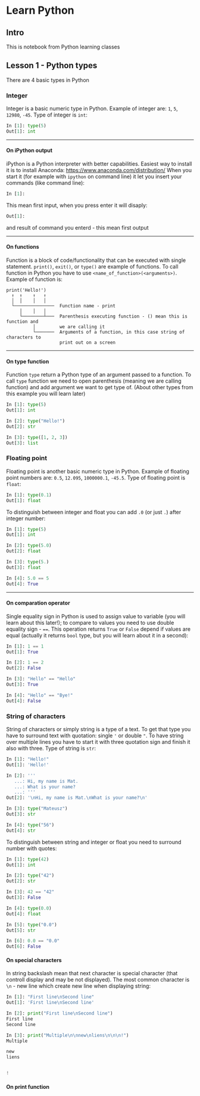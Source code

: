 # Learn Python

## Intro
This is notebook from Python learning classes

## Lesson 1 - Python types

There are 4 basic types in Python
### Integer

Integer is a basic numeric type in Python. Example of integer are: `1`, `5`, `12980`, `-45`.
Type of integer is `int`:
```python
In [1]: type(5)
Out[1]: int
```
---

#### On iPython output
iPython is a Python interpreter with better capabilities. Easiest way to install it is to install Anaconda: https://www.anaconda.com/distribution/
When you start it (for example with `ipython` on command line) it let you insert your commands (like command line):
```python
In [1]: 
```
This mean first input, when you press enter it will disaply:
```python
Out[1]:
```
and result of command you enterd - this mean first output

---
#### On functions
Function is a block of code/functionality that can be executed with single statement. `print()`, `exit()`, or `type()` are example of functions. 
To call function in Python you have to use `<name_of_function>(<arguments>)`. Example of function is:
```
print('Hello!')
  ↑  ↑    ↑   ↑
  │  │    │   │
  └───────────────  Function name - print
     │    │   │
     └────────┴───  Parenthesis executing function - () mean this is function and
          │         we are calling it
          └───────  Arguments of a function, in this case string of characters to
                    print out on a screen

```

---
#### On type function
Function `type` return a Python type of an argument passed to a function.
To call `type` function we need to open parenthesis (meaning we are calling function) and add argument we want to get type of.
(About other types from this example you will learn later)
```python
In [1]: type(5)
Out[1]: int

In [2]: type("Hello!")
Out[2]: str

In [3]: type([1, 2, 3])
Out[3]: list
```

### Floating point

Floating point is another basic numeric type in Python. Example of floating point numbers are: `0.5`, `12.095`, `1000000.1`, `-45.5`.
Type of floating point is `float`:
```python
In [1]: type(0.1)
Out[1]: float
```
To distinguish between integer and float you can add `.0` (or just `.`) after integer number:
```python
In [1]: type(5)
Out[1]: int

In [2]: type(5.0)
Out[2]: float

In [3]: type(5.)
Out[3]: float

In [4]: 5.0 == 5
Out[4]: True
```

---
#### On comparation operator
Single equality sign in Python is used to assign value to variable (you will learn about this later!); to compare to values you need to use double equality sign - `==`. This operation returns `True` or `False` depend if values are equal (actually it returns `bool` type, but you will learn about it in a second):
```python
In [1]: 1 == 1
Out[1]: True

In [2]: 1 == 2
Out[2]: False

In [3]: "Hello" == "Hello"
Out[3]: True

In [4]: "Hello" == "Bye!"
Out[4]: False

```

### String of characters
String of characters or simply string is a type of a text. To get that type you have to surround text with quotation: single `'` or double `"`. To have string over multiple lines you have to start it with three quotation sign and finish it also with three. Type of string is `str`:

```python
In [1]: "Hello!"
Out[1]: 'Hello!'

In [2]: '''
   ...: Hi, my name is Mat.
   ...: What is your name?
   ...: '''
Out[2]: '\nHi, my name is Mat.\nWhat is your name?\n'

In [3]: type("Mateusz")
Out[3]: str

In [4]: type("56")
Out[4]: str
```

To distinguish between string and integer or float you need to surround number with quotes:
```python
In [1]: type(42)
Out[1]: int

In [2]: type("42")
Out[2]: str

In [3]: 42 == "42"
Out[3]: False

In [4]: type(0.0)
Out[4]: float

In [5]: type("0.0")
Out[5]: str

In [6]: 0.0 == "0.0"
Out[6]: False
```

#### On special characters
In string backslash mean that next character is special character (that controll display and may be not displayed). The most common character is `\n` - new line which create new line when displaying string:
```python
In [1]: "First line\nSecond line"
Out[1]: 'First line\nSecond line'

In [2]: print("First line\nSecond line")
First line
Second line

In [3]: print("Multiple\n\nnew\nliens\n\n\n!")
Multiple

new
liens


!
```

#### On print function
